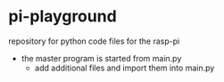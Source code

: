 # pi-playground
repository for python code files for the rasp-pi

* the master program is started from main.py
  * add additional files and import them into main.py
